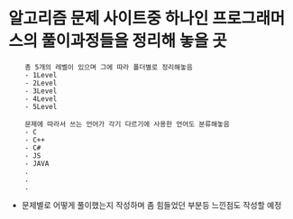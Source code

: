 # 알고리즘 문제 사이트중 하나인 프로그래머스의 풀이과정들을 정리해 놓을 곳

```
    총 5개의 레벨이 있으며 그에 따라 폴더별로 정리해놓음
    - 1Level
    - 2Level
    - 3Level
    - 4Level
    - 5Level

    문제에 따라서 쓰는 언어가 각기 다르기에 사용한 언어도 분류해놓음
    - C
    - C++
    - C#
    - JS
    - JAVA
    .
    .
    .
```

- 문제별로 어떻게 풀이했는지 작성하며 좀 힘들었던 부분등 느낀점도 작성할 예정
